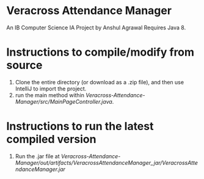 # Veracross Attendance Manager
An IB Computer Science IA Project by Anshul Agrawal
Requires Java 8.

# Instructions to compile/modify from source
1. Clone the entire directory (or download as a .zip file), and then use IntelliJ to import the project.
2. run the main method within *Veracross-Attendance-Manager/src/MainPageController.java*. 

# Instructions to run the latest compiled version
1. Run the .jar file at *Veracross-Attendance-Manager/out/artifacts/VeracrossAttendanceManager_jar/VeracrossAttendanceManager.jar*
